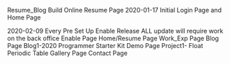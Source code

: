 Resume_Blog
Build Online Resume Page
2020-01-17 Initial Login Page and Home Page

2020-02-09 Every Pre Set Up Enable Release
ALL update will require work on the back office
Enable Page
Home/Resume Page
Work_Exp Page
Blog Page
Blog1-2020 Programmer Starter Kit
Demo Page
Project1- Float Periodic Table
Gallery Page
Contact Page
